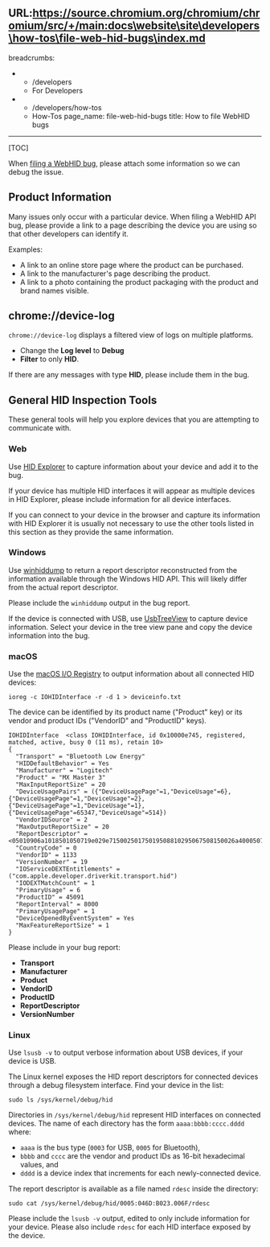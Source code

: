 URL:https://source.chromium.org/chromium/chromium/src/+/main:docs\website\site\developers\how-tos\file-web-hid-bugs\index.md
---
breadcrumbs:
- - /developers
  - For Developers
- - /developers/how-tos
  - How-Tos
page_name: file-web-hid-bugs
title: How to file WebHID bugs
---

[TOC]

When [filing a WebHID
bug](https://bugs.chromium.org/p/chromium/issues/entry?components=Blink%3EHID&source=chromium.org),
please attach some information so we can debug the issue.

## Product Information

Many issues only occur with a particular device. When filing a WebHID API bug,
please provide a link to a page describing the device you are using so that
other developers can identify it.

Examples:

* A link to an online store page where the product can be purchased.
* A link to the manufacturer's page describing the product.
* A link to a photo containing the product packaging with the product and brand
  names visible.

## chrome://device-log

`chrome://device-log` displays a filtered view of logs on multiple platforms.

* Change the **Log level** to **Debug**
* **Filter** to only **HID**.

If there are any messages with type **HID**, please include them in the bug.

## General HID Inspection Tools

These general tools will help you explore devices that you are attempting to
communicate with.

### Web

Use [HID Explorer](https://nondebug.github.io/webhid-explorer/) to capture
information about your device and add it to the bug.

If your device has multiple HID interfaces it will appear as multiple devices in
HID Explorer, please include information for all device interfaces.

If you can connect to your device in the browser and capture its information
with HID Explorer it is usually not necessary to use the other tools listed in
this section as they provide the same information.

### Windows

Use [winhiddump](https://github.com/todbot/win-hid-dump/releases/) to return a
report descriptor reconstructed from the information available through the
Windows HID API. This will likely differ from the actual report descriptor.

Please include the `winhiddump` output in the bug report.

If the device is connected with USB, use [UsbTreeView](https://www.uwe-sieber.de/usbtreeview_e.html)
to capture device information. Select your device in the tree view pane and copy
the device information into the bug.

### macOS

Use the [macOS I/O Registry](https://developer.apple.com/library/archive/documentation/DeviceDrivers/Conceptual/IOKitFundamentals/TheRegistry/TheRegistry.html)
to output information about all connected HID devices:

```
ioreg -c IOHIDInterface -r -d 1 > deviceinfo.txt
```

The device can be identified by its product name ("Product" key) or its vendor and product IDs ("VendorID" and "ProductID" keys).

```
IOHIDInterface  <class IOHIDInterface, id 0x10000e745, registered, matched, active, busy 0 (11 ms), retain 10>
{
  "Transport" = "Bluetooth Low Energy"
  "HIDDefaultBehavior" = Yes
  "Manufacturer" = "Logitech"
  "Product" = "MX Master 3"
  "MaxInputReportSize" = 20
  "DeviceUsagePairs" = ({"DeviceUsagePage"=1,"DeviceUsage"=6},{"DeviceUsagePage"=1,"DeviceUsage"=2},{"DeviceUsagePage"=1,"DeviceUsage"=1},{"DeviceUsagePage"=65347,"DeviceUsage"=514})
  "VendorIDSource" = 2
  "MaxOutputReportSize" = 20
  "ReportDescriptor" = <05010906a1018501050719e029e71500250175019508810295067508150026a400050719002aa4008100c005010902a10185020901a1009510750115002501050919012910810205011601f826ff07750c95020930093181061581257f75089501093881069501050c0a38028106c0c00643ff0a0202a101851175089513150026ff000902810009029100c0>
  "CountryCode" = 0
  "VendorID" = 1133
  "VersionNumber" = 19
  "IOServiceDEXTEntitlements" = ("com.apple.developer.driverkit.transport.hid")
  "IODEXTMatchCount" = 1
  "PrimaryUsage" = 6
  "ProductID" = 45091
  "ReportInterval" = 8000
  "PrimaryUsagePage" = 1
  "DeviceOpenedByEventSystem" = Yes
  "MaxFeatureReportSize" = 1
}
```

Please include in your bug report:

* **Transport**
* **Manufacturer**
* **Product**
* **VendorID**
* **ProductID**
* **ReportDescriptor**
* **VersionNumber**

### Linux

Use `lsusb -v` to output verbose information about USB devices, if your device
is USB.

The Linux kernel exposes the HID report descriptors for connected devices
through a debug filesystem interface. Find your device in the list:

```
sudo ls /sys/kernel/debug/hid
```

Directories in `/sys/kernel/debug/hid` represent HID interfaces on connected
devices. The name of each directory has the form `aaaa:bbbb:cccc.dddd` where:

* `aaaa` is the bus type (`0003` for USB, `0005` for Bluetooth),
* `bbbb` and `cccc` are the vendor and product IDs as 16-bit hexadecimal values, and
* `dddd` is a device index that increments for each newly-connected device.

The report descriptor is available as a file named `rdesc` inside the directory:

```
sudo cat /sys/kernel/debug/hid/0005:046D:B023.006F/rdesc
```

Please include the `lsusb -v` output, edited to only include information for
your device. Please also include `rdesc` for each HID interface exposed by the
device.
